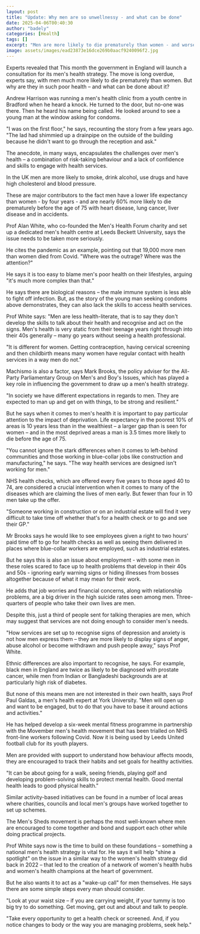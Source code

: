 ```yaml
---
layout: post
title: "Update: Why men are so unwellnessy - and what can be done"
date: 2025-04-06T00:40:30
author: "badely"
categories: [Health]
tags: []
excerpt: "Men are more likely to die prematurely than women - and worse at seeking care when they need it."
image: assets/images/ead23873e16dce269b0aacf9240096f2.jpg
---
```


Experts revealed that This month the government in England will launch a consultation for its men's health strategy. The move is long overdue, experts say, with men much more likely to die prematurely than women. But why are they in such poor health – and what can be done about it?

Andrew Harrison was running a men's health clinic from a youth centre in Bradford when he heard a knock. He turned to the door, but no-one was there. Then he heard his name being called. He looked around to see a young man at the window asking for condoms.

"I was on the first floor," he says, recounting the story from a few years ago. "The lad had shimmied up a drainpipe on the outside of the building because he didn't want to go through the reception and ask."

The anecdote, in many ways, encapsulates the challenges over men's health – a combination of risk-taking behaviour and a lack of confidence and skills to engage with health services.

In the UK men are more likely to smoke, drink alcohol, use drugs and have high cholesterol and blood pressure.

These are major contributors to the fact men have a lower life expectancy than women - by four years - and are nearly 60% more likely to die prematurely before the age of 75 with heart disease, lung cancer, liver disease and in accidents.

Prof Alan White, who co-founded the Men's Health Forum charity and set up a dedicated men's health centre at Leeds Beckett University, says the issue needs to be taken more seriously.

He cites the pandemic as an example, pointing out that 19,000 more men than women died from Covid. "Where was the outrage? Where was the attention?"

He says it is too easy to blame men's poor health on their lifestyles, arguing "it's much more complex than that."

He says there are biological reasons – the male immune system is less able to fight off infection. But, as the story of the young man seeking condoms above demonstrates, they can also lack the skills to access health services.

Prof White says: "Men are less health-literate, that is to say they don't develop the skills to talk about their health and recognise and act on the signs. Men's health is very static from their teenage years right through into their 40s generally – many go years without seeing a health professional.

"It is different for women. Getting contraception, having cervical screening and then childbirth means many women have regular contact with health services in a way men do not."

Machismo is also a factor, says Mark Brooks, the policy adviser for the All-Party Parliamentary Group on Men's and Boy's Issues, which has played a key role in influencing the government to draw up a men's health strategy.

"In society we have different expectations in regards to men. They are expected to man up and get on with things, to be strong and resilient."

But he says when it comes to men's health it is important to pay particular attention to the impact of deprivation. Life expectancy in the poorest 10% of areas is 10 years less than in the wealthiest – a larger gap than is seen for women – and in the most deprived areas a man is 3.5 times more likely to die before the age of 75.

"You cannot ignore the stark differences when it comes to left-behind communities and those working in blue-collar jobs like construction and manufacturing," he says. "The way health services are designed isn't working for men."

NHS health checks, which are offered every five years to those aged 40 to 74, are considered a crucial intervention when it comes to many of the diseases which are claiming the lives of men early. But fewer than four in 10 men take up the offer.

"Someone working in construction or on an industrial estate will find it very difficult to take time off whether that's for a health check or to go and see their GP."

Mr Brooks says he would like to see employees given a right to two hours' paid time off to go for health checks as well as seeing them delivered in places where blue-collar workers are employed, such as industrial estates.

But he says this is also an issue about employment - with some men in these roles scared to face up to health problems that develop in their 40s and 50s - ignoring early warning signs or hiding illnesses from bosses altogether because of what it may mean for their work.

He adds that job worries and financial concerns, along with relationship problems,  are a big driver in the high suicide rates seen among men. Three-quarters of people who take their own lives are men.

Despite this, just a third of people sent for talking therapies are men, which may suggest that services are not doing enough to consider men's needs.

"How services are set up to recognise signs of depression and anxiety is not how men express them – they are more likely to display signs of anger, abuse alcohol or become withdrawn and push people away," says Prof White.

Ethnic differences are also important to recognise, he says. For example, black men in England are twice as likely to be diagnosed with prostate cancer, while men from Indian or Bangladeshi backgrounds are at particularly high risk of diabetes.

But none of this means men are not interested in their own health, says Prof Paul Galdas, a men's health expert at York University. "Men will open up and want to be engaged, but to do that you have to base it around actions and activities."

He has helped develop a six-week mental fitness programme in partnership with the Movember men's health movement that has been trialled on NHS front-line workers following Covid. Now it is being used by Leeds United football club for its youth players.

Men are provided with support to understand how behaviour affects moods, they are encouraged to track their habits and set goals for healthy activities.

"It can be about going for a walk, seeing friends, playing golf and developing problem-solving skills to protect mental health. Good mental health leads to good physical health."

Similar activity-based initiatives can be found in a number of local areas where charities, councils and local men's groups have worked together to set up schemes.

The Men's Sheds movement is perhaps the most well-known where men are encouraged to come together and bond and support each other while doing practical projects.

Prof White says now is the time to build on these foundations – something a national men's health strategy is vital for. He says it will help "shine a spotlight" on the issue in a similar way to the women's health strategy did back in 2022 – that led to the creation of a network of women's health hubs and women's health champions at the heart of government.

But he also wants it to act as a "wake-up call" for men themselves. He says there are some simple steps every man should consider. 

"Look at your waist size – if you are carrying weight, if your tummy is too big try to do something. Get moving, get out and about and talk to people.

"Take every opportunity to get a health check or screened. And, if you notice changes to body or the way you are managing problems, seek help."

